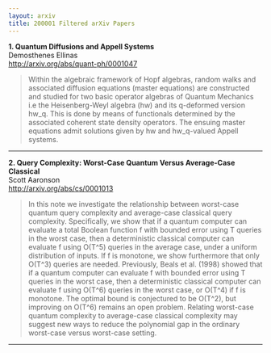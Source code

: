 ```yaml
---
layout: arxiv
title: 200001 Filtered arXiv Papers
---
```


**1.    Quantum Diffusions and Appell Systems**  
Demosthenes Ellinas  
http://arxiv.org/abs/quant-ph/0001047  
<blockquote>
<p>
Within the algebraic framework of Hopf algebras, random walks and associated diffusion equations (master equations) are constructed and studied for two basic operator algebras of Quantum Mechanics i.e the Heisenberg-Weyl algebra (hw) and its q-deformed version hw_q. This is done by means of functionals determined by the associated coherent state density operators. The ensuing master equations admit solutions given by hw and hw_q-valued Appell systems.
</p>
</blockquote>

------

**2.    Query Complexity: Worst-Case Quantum Versus Average-Case Classical**  
Scott Aaronson  
http://arxiv.org/abs/cs/0001013  
<blockquote>
<p>
In this note we investigate the relationship between worst-case quantum query complexity and average-case classical query complexity. Specifically, we show that if a quantum computer can evaluate a total Boolean function f with bounded error using T queries in the worst case, then a deterministic classical computer can evaluate f using O(T^5) queries in the average case, under a uniform distribution of inputs. If f is monotone, we show furthermore that only O(T^3) queries are needed. Previously, Beals et al. (1998) showed that if a quantum computer can evaluate f with bounded error using T queries in the worst case, then a deterministic classical computer can evaluate f using O(T^6) queries in the worst case, or O(T^4) if f is monotone. The optimal bound is conjectured to be O(T^2), but improving on O(T^6) remains an open problem. Relating worst-case quantum complexity to average-case classical complexity may suggest new ways to reduce the polynomial gap in the ordinary worst-case versus worst-case setting.
</p>
</blockquote>

------

